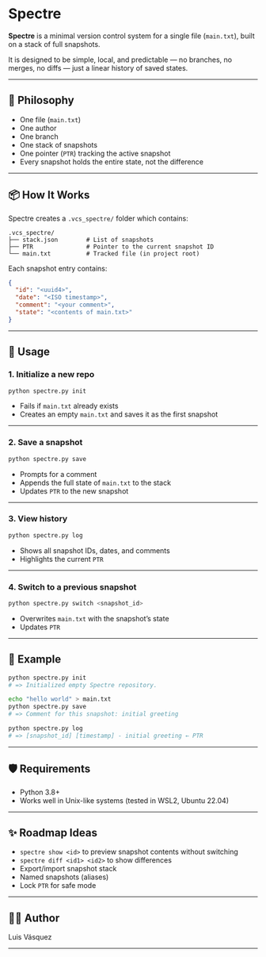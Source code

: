 # Spectre

**Spectre** is a minimal version control system for a single file (`main.txt`), built on a stack of full snapshots.

It is designed to be simple, local, and predictable — no branches, no merges, no diffs — just a linear history of saved states.

---

## 🧠 Philosophy

- One file (`main.txt`)
- One author
- One branch
- One stack of snapshots
- One pointer (`PTR`) tracking the active snapshot
- Every snapshot holds the entire state, not the difference

---

## 📦 How It Works

Spectre creates a `.vcs_spectre/` folder which contains:

```
.vcs_spectre/
├── stack.json        # List of snapshots
├── PTR               # Pointer to the current snapshot ID
└── main.txt          # Tracked file (in project root)
```

Each snapshot entry contains:

```json
{
  "id": "<uuid4>",
  "date": "<ISO timestamp>",
  "comment": "<your comment>",
  "state": "<contents of main.txt>"
}
```

---

## 🚀 Usage

### 1. Initialize a new repo

```bash
python spectre.py init
```

- Fails if `main.txt` already exists
- Creates an empty `main.txt` and saves it as the first snapshot

---

### 2. Save a snapshot

```bash
python spectre.py save
```

- Prompts for a comment
- Appends the full state of `main.txt` to the stack
- Updates `PTR` to the new snapshot

---

### 3. View history

```bash
python spectre.py log
```

- Shows all snapshot IDs, dates, and comments
- Highlights the current `PTR`

---

### 4. Switch to a previous snapshot

```bash
python spectre.py switch <snapshot_id>
```

- Overwrites `main.txt` with the snapshot’s state
- Updates `PTR`

---

## 🧪 Example

```bash
python spectre.py init
# => Initialized empty Spectre repository.

echo "hello world" > main.txt
python spectre.py save
# => Comment for this snapshot: initial greeting

python spectre.py log
# => [snapshot_id] [timestamp] - initial greeting ← PTR
```

---

## 🛡 Requirements

- Python 3.8+
- Works well in Unix-like systems (tested in WSL2, Ubuntu 22.04)

---

## ✨ Roadmap Ideas

- `spectre show <id>` to preview snapshot contents without switching
- `spectre diff <id1> <id2>` to show differences
- Export/import snapshot stack
- Named snapshots (aliases)
- Lock `PTR` for safe mode

---

## 🧑‍💻 Author

Luis Vásquez

---

